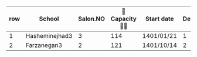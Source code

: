 row | School | Salon.NO | 🧍Capacity🧍‍♂️ | Start date | Device | MNGD | SMS 
--- | --- | --- | --- |--- |--- |--- |--- 
1 | Hasheminejhad3 | 3 | 114 | 1401/01/21 | 1 | 0 | Kavenegar 
2 | Farzanegan3 | 2 | 121 | 1401/10/14 | 2 | 2 | Kavenegar 

